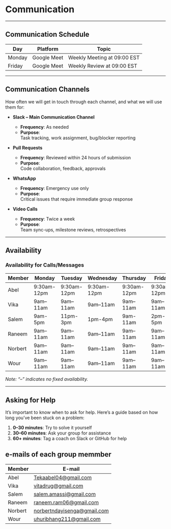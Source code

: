 # Communication

---

## Communication Schedule

| Day    | Platform    | Topic                        |
|--------|-------------|------------------------------|
| Monday | Google Meet | Weekly Meeting at 09:00 EST  |
| Friday | Google Meet | Weekly Review at 09:00 EST   |

---

## Communication Channels

How often we will get in touch through each channel, and what
we will use them for:

- **Slack – Main Communication Channel**  
  - **Frequency**: As needed
  - **Purpose**:  
    Task tracking, work assignment, bug/blocker reporting

- **Pull Requests**  
  - **Frequency**: Reviewed within 24 hours of submission  
  - **Purpose**:  
    Code collaboration, feedback, approvals

- **WhatsApp**  
  - **Frequency**: Emergency use only  
  - **Purpose**:  
    Critical issues that require immediate group response

- **Video Calls**  
  - **Frequency**: Twice a week  
  - **Purpose**:  
    Team sync-ups, milestone reviews, retrospectives

---

## Availability

### Availability for Calls/Messages

| Member |Monday  |Tuesday |Wednesday|Thursday|Friday  |Saturday|Sunday  |
|--------|--------|--------|---------|--------|--------|--------|--------|
| Abel   |9:30am-12pm|9:30am-12pm|9:30am-12pm|9:30am-12pm|9:30am-12pm|9:30am-12pm|9:30am-12pm|
| Vika   |9am–11am|9am–11am|9am–11am |9am–11am|9am–11am|9am–11am|9am–11am|
| Salem  |9am-5pm|11pm-3pm|1pm-4pm|9am-11am|2pm-5pm|10am-2pm|10am-3pm|
| Raneem |9am–11am|9am–11am|9am–11am |9am–11am|9am–11am|9am–11am|9am–11am|
| Norbert|9am–11am|9am–11am|9am–11am |9am–11am|9am–11am|9am–11am|9am–11am|
| Wour   |9am–11am|9am–11am|9am–11am |9am–11am|9am–11am|9am–11am|9am–11am|

*Note: “–” indicates no fixed availability.*

---

## Asking for Help

It’s important to know when to ask for help. Here’s a guide based on how
long you’ve been stuck on a problem:

1. **0–30 minutes**: Try to solve it yourself  
2. **30–60 minutes**: Ask your group for assistance  
3. **60+ minutes**: Tag a coach on Slack or GitHub for help

## e-mails of each group memmber

| Member |E-mail  |
|--------|--------|
| Abel   |Tekaabel04@gmail.com|
| Vika   |vitadrug@gmail.com|
| Salem  |salem.amassi@gmail.com|
| Raneem |raneem.ram06@gmail.com|
| Norbert|norbertndayisenga@gmail.com|
| Wour   |uhuribhang211@gmail.com|
